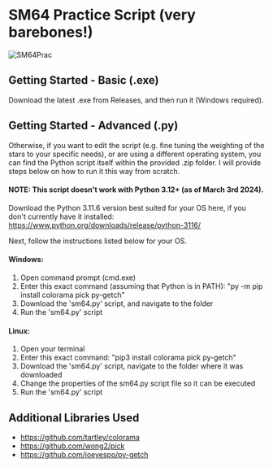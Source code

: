 # SM64 Practice Script (very barebones!)

![SM64Prac](https://i.imgur.com/90A65mj.gif)

## Getting Started - Basic (.exe)
Download the latest .exe from Releases, and then run it (Windows required).

## Getting Started - Advanced (.py)
Otherwise, if you want to edit the script (e.g. fine tuning the weighting of the stars to your specific needs), or are using a different operating system, you can find the Python script itself within the provided .zip folder. I will provide steps below on how to run it this way from scratch.

#### NOTE: This script doesn't work with Python 3.12+ (as of March 3rd 2024).
Download the Python 3.11.6 version best suited for your OS here, if you don't currently have it installed: https://www.python.org/downloads/release/python-3116/

Next, follow the instructions listed below for your OS.
#### Windows:
1. Open command prompt (cmd.exe)
2. Enter this exact command (assuming that Python is in PATH): "py -m pip install colorama pick py-getch"
3. Download the 'sm64.py' script, and navigate to the folder
4. Run the 'sm64.py' script
#### Linux:
1. Open your terminal
2. Enter this exact command: "pip3 install colorama pick py-getch"
3. Download the 'sm64.py' script, navigate to the folder where it was downloaded
4. Change the properties of the sm64.py script file so it can be executed
5. Run the 'sm64.py' script

## Additional Libraries Used
- https://github.com/tartley/colorama
- https://github.com/wong2/pick
- https://github.com/joeyespo/py-getch
